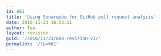```yaml
---
id: 661
title: 'Using Sonarqube for GitHub pull request analysis'
date: 2016-11-23 16:53:11
author: Tea
layout: revision
guid: '/2016/11/23/660-revision-v1/'
permalink: '/?p=661'
---
```


